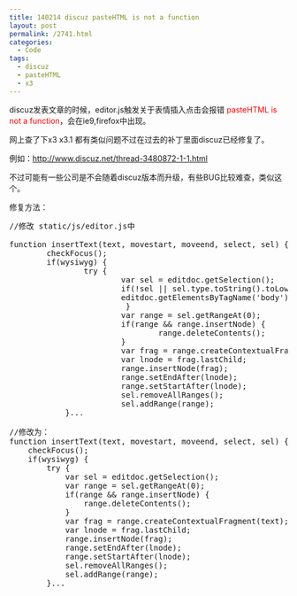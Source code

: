 ```yaml
---
title: 140214 discuz pasteHTML is not a function
layout: post
permalink: /2741.html
categories:
  - Code
tags:
  - discuz
  - pasteHTML
  - x3
---
```

discuz发表文章的时候，editor.js触发关于表情插入点击会报错 <font color="red">pasteHTML is not a function</font>，会在ie9,firefox中出现。

网上查了下x3 x3.1 都有类似问题不过在过去的补丁里面discuz已经修复了。

例如：http://www.discuz.net/thread-3480872-1-1.html 

不过可能有一些公司是不会随着discuz版本而升级，有些BUG比较难查，类似这个。

修复方法：

<pre class="brush: php; title: ; notranslate" title="">//修改 static/js/editor.js中

function insertText(text, movestart, moveend, select, sel) {
        checkFocus();
        if(wysiwyg) {
                try {
                        var sel = editdoc.getSelection();
                        if(!sel || sel.type.toString().toLowerCase() == 'none'){
                        editdoc.getElementsByTagName('body')[0].focus();
                         }
                        var range = sel.getRangeAt(0);
                        if(range && range.insertNode) {
                                range.deleteContents();
                        }
                        var frag = range.createContextualFragment(text);
                        var lnode = frag.lastChild;
                        range.insertNode(frag);
                        range.setEndAfter(lnode);
                        range.setStartAfter(lnode);
                        sel.removeAllRanges();
                        sel.addRange(range);
            }...

//修改为：
function insertText(text, movestart, moveend, select, sel) {
	checkFocus();
	if(wysiwyg) {
		try {
			var sel = editdoc.getSelection();
			var range = sel.getRangeAt(0);
			if(range && range.insertNode) {
				range.deleteContents();
			}
			var frag = range.createContextualFragment(text);
			var lnode = frag.lastChild;
			range.insertNode(frag);
			range.setEndAfter(lnode);
			range.setStartAfter(lnode);
			sel.removeAllRanges();
			sel.addRange(range);
		}...
</pre>